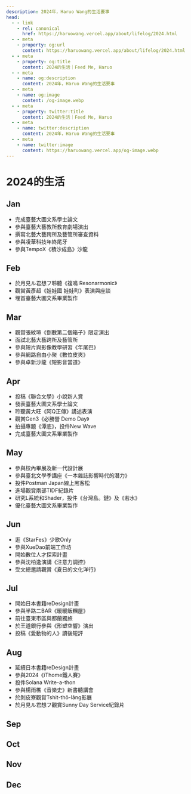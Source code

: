 ```yaml
---
description: 2024年，Haruo Wang的生活要事
head:
  - - link
    - rel: canonical
      href: https://haruowang.vercel.app/about/lifelog/2024.html
  - - meta
    - property: og:url
      content: https://haruowang.vercel.app/about/lifelog/2024.html
  - - meta
    - property: og:title
      content: 2024的生活｜Feed Me, Haruo
  - - meta
    - name: og:description
      content: 2024年，Haruo Wang的生活要事
  - - meta
    - name: og:image
      content: /og-image.webp
  - - meta
    - property: twitter:title
      content: 2024的生活｜Feed Me, Haruo
  - - meta
    - name: twitter:description
      content: 2024年，Haruo Wang的生活要事
  - - meta
    - name: twitter:image
      content: https://haruowang.vercel.app/og-image.webp
---
```


# 2024的生活

<p><Badge type="info" text="🌿 Budding" /></P>

## Jan 
- 完成臺藝大圖文系學士論文
- 參與臺藝大藝教所教育劇場演出
- 撰寫北藝大藝跨所及藝管所審查資料
- 參與凌華科技年終尾牙
- 參與TempoX《積沙成島》沙龍

## Feb 
- 於月見ル君想フ聆聽《複鳴 Resonarmonic》
- 觀賞黃彥超《娃娃國 娃娃町》表演與座談
- 埋首臺藝大圖文系畢業製作

## Mar 
- 觀賞張紋瑄《倒數第二個箱子》限定演出
- 面試北藝大藝跨所及藝管所
- 參與短片與影像教學研習《年尾巴》
- 參與網路自由小聚《數位皮夾》
- 參與卓新沙龍《短影音當道》

## Apr 
- 投稿《聯合文學》小說新人賞
- 發表臺藝大圖文系學士論文
- 聆聽黃大旺《阿Q正傳》講述表演
- 觀賞Gen3《必勝營 Demo Day》
- 拍攝專題《潭底》，投件New Wave
- 完成臺藝大圖文系畢業製作

## May 
- 參與校內畢展及新一代設計展
- 參與臺北文學季講座《一本雜誌影響時代的潛力》
- 投件Postman Japan線上黑客松
- 進場觀賞兩部TIDF紀錄片
- 研究L系統和Shader，投件《台灣島。鏈》及《若水》
- 優化臺藝大圖文系畢業製作

## Jun 
- 逛《StarFes》少歌Only
- 參與XueDao前端工作坊
- 開始數位人才探索計畫
- 參與沈柏逸演講《注意力調控》
- 受文總邀請觀賞《夏日的文化洋行》

## Jul 
- 開始日本書籍reDesign計畫
- 參與半路二BAR《暖暖飯糰屋》
- 前往臺東市區與都蘭獨旅
- 於王道銀行參與《形塑空響》演出
- 投稿《愛動物的人》讀後短評

## Aug 
- 延續日本書籍reDesign計畫
- 參與2024《iThome鐵人賽》
- 投件Solana Write-a-thon
- 參與楊雨樵《音樂史》新書聽講會
- 於剝皮寮觀賞Tshit-thô-lâng影展
- 於月見ル君想フ觀賞Sunny Day Service紀錄片

## Sep 

## Oct 

## Nov 

## Dec